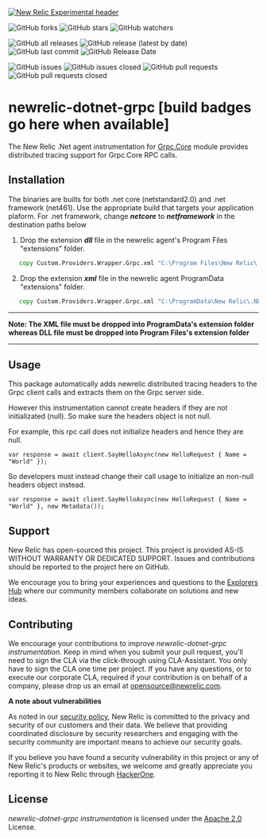 [![New Relic Experimental header](https://github.com/newrelic/opensource-website/raw/master/src/images/categories/Experimental.png)](https://opensource.newrelic.com/oss-category/#new-relic-experimental)

![GitHub forks](https://img.shields.io/github/forks/newrelic-experimental/newrelic-experimental-FIT-template?style=social)
![GitHub stars](https://img.shields.io/github/stars/newrelic-experimental/newrelic-experimental-FIT-template?style=social)
![GitHub watchers](https://img.shields.io/github/watchers/newrelic-experimental/newrelic-experimental-FIT-template?style=social)

![GitHub all releases](https://img.shields.io/github/downloads/newrelic-experimental/newrelic-experimental-FIT-template/total)
![GitHub release (latest by date)](https://img.shields.io/github/v/release/newrelic-experimental/newrelic-experimental-FIT-template)
![GitHub last commit](https://img.shields.io/github/last-commit/newrelic-experimental/newrelic-experimental-FIT-template)
![GitHub Release Date](https://img.shields.io/github/release-date/newrelic-experimental/newrelic-experimental-FIT-template)


![GitHub issues](https://img.shields.io/github/issues/newrelic-experimental/newrelic-experimental-FIT-template)
![GitHub issues closed](https://img.shields.io/github/issues-closed/newrelic-experimental/newrelic-experimental-FIT-template)
![GitHub pull requests](https://img.shields.io/github/issues-pr/newrelic-experimental/newrelic-experimental-FIT-template)
![GitHub pull requests closed](https://img.shields.io/github/issues-pr-closed/newrelic-experimental/newrelic-experimental-FIT-template)

# newrelic-dotnet-grpc [build badges go here when available]

The New Relic .Net agent instrumentation for [Grpc.Core](https://www.nuget.org/packages/Grpc.Core) module provides distributed tracing support for Grpc.Core RPC calls. 

## Installation

The binaries are builts for both .net core (netstandard2.0) and .net framework (net461). Use the appropriate build that targets your application plaform. For .net framework, change ***netcore*** to ***netframework*** in the destination paths below

1. Drop the extension ***dll*** file in the newrelic agent's Program Files "extensions" folder. 

```cmd
   copy Custom.Providers.Wrapper.Grpc.xml "C:\Program Files\New Relic\.NET Agent\netcore\Extensions"
```

2. Drop the extension ***xml*** file in the newrelic agent ProgramData "extensions" folder.

```cmd
   copy Custom.Providers.Wrapper.Grpc.xml "C:\ProgramData\New Relic\.NET Agent\netcore\Extensions"
```

***
**Note: The XML file must be dropped into ProgramData's extension folder whereas DLL file must be dropped into Program Files's extension folder**
***


## Usage

This package automatically adds newrelic distributed tracing headers to the Grpc client calls and extracts them on the Grpc server side. 

However this instrumentation cannot create headers if they are not initializated (null). So make sure the headers object is not null. 

For example, this rpc call does not initialize headers and hence they are null.

`var response = await client.SayHelloAsync(new HelloRequest { Name = "World" });`

So developers must instead change their call usage to initialize an non-null headers object instead.

`var response = await client.SayHelloAsync(new HelloRequest { Name = "World" }, new Metadata());`


## Support

New Relic has open-sourced this project. This project is provided AS-IS WITHOUT WARRANTY OR DEDICATED SUPPORT. Issues and contributions should be reported to the project here on GitHub.

We encourage you to bring your experiences and questions to the [Explorers Hub](https://discuss.newrelic.com) where our community members collaborate on solutions and new ideas.


## Contributing

We encourage your contributions to improve *newrelic-dotnet-grpc instrumentation*. Keep in mind when you submit your pull request, you'll need to sign the CLA via the click-through using CLA-Assistant. You only have to sign the CLA one time per project. If you have any questions, or to execute our corporate CLA, required if your contribution is on behalf of a company, please drop us an email at opensource@newrelic.com.

**A note about vulnerabilities**

As noted in our [security policy](../../security/policy), New Relic is committed to the privacy and security of our customers and their data. We believe that providing coordinated disclosure by security researchers and engaging with the security community are important means to achieve our security goals.

If you believe you have found a security vulnerability in this project or any of New Relic's products or websites, we welcome and greatly appreciate you reporting it to New Relic through [HackerOne](https://hackerone.com/newrelic).

## License

*newrelic-dotnet-grpc instrumentation* is licensed under the [Apache 2.0](http://apache.org/licenses/LICENSE-2.0.txt) License.
